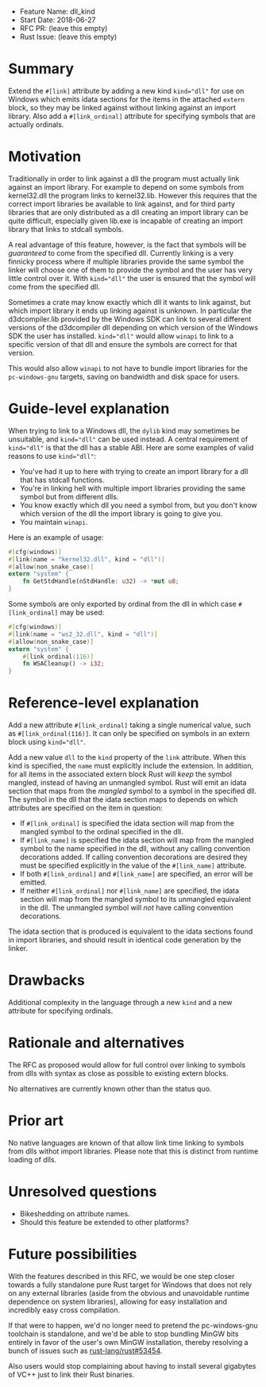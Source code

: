 - Feature Name: dll_kind
- Start Date: 2018-06-27
- RFC PR: (leave this empty)
- Rust Issue: (leave this empty)

# Summary
[summary]: #summary

Extend the `#[link]` attribute by adding a new kind `kind="dll"` for use on Windows which emits idata sections for the items in the attached `extern` block, so they may be linked against without linking against an import library. Also add a `#[link_ordinal]` attribute for specifying symbols that are actually ordinals.

# Motivation
[motivation]: #motivation

Traditionally in order to link against a dll the program must actually link against an import library. For example to depend on some symbols from kernel32.dll the program links to kernel32.lib. However this requires that the correct import libraries be available to link against, and for third party libraries that are only distributed as a dll creating an import library can be quite difficult, especially given lib.exe is incapable of creating an import library that links to stdcall symbols.

A real advantage of this feature, however, is the fact that symbols will be *guaranteed* to come from the specified dll. Currently linking is a very finnicky process where if multiple libraries provide the same symbol the linker will choose one of them to provide the symbol and the user has very little control over it. With `kind="dll"` the user is ensured that the symbol will come from the specified dll.

Sometimes a crate may know exactly which dll it wants to link against, but which import library it ends up linking against is unknown. In particular the d3dcompiler.lib provided by the Windows SDK can link to several different versions of the d3dcompiler dll depending on which version of the Windows SDK the user has installed. `kind="dll"` would allow `winapi` to link to a specific version of that dll and ensure the symbols are correct for that version.

This would also allow `winapi` to not have to bundle import libraries for the `pc-windows-gnu` targets, saving on bandwidth and disk space for users.

# Guide-level explanation
[guide-level-explanation]: #guide-level-explanation

When trying to link to a Windows dll, the `dylib` kind may sometimes be unsuitable, and `kind="dll"` can be used instead. A central requirement of `kind="dll"` is that the dll has a stable ABI. Here are some examples of valid reasons to use `kind="dll"`:

* You've had it up to here with trying to create an import library for a dll that has stdcall functions.
* You're in linking hell with multiple import libraries providing the same symbol but from different dlls.
* You know exactly which dll you need a symbol from, but you don't know which version of the dll the import library is going to give you.
* You maintain `winapi`.

Here is an example of usage:

```rust
#[cfg(windows)]
#[link(name = "kernel32.dll", kind = "dll")]
#[allow(non_snake_case)]
extern "system" {
    fn GetStdHandle(nStdHandle: u32) -> *mut u8;
}
```

Some symbols are only exported by ordinal from the dll in which case `#[link_ordinal]` may be used:

```rust
#[cfg(windows)]
#[link(name = "ws2_32.dll", kind = "dll")]
#[allow(non_snake_case)]
extern "system" {
    #[link_ordinal(116)]
    fn WSACleanup() -> i32;
}
```

# Reference-level explanation
[reference-level-explanation]: #reference-level-explanation

Add a new attribute `#[link_ordinal]` taking a single numerical value, such as `#[link_ordinal(116)]`. It can only be specified on symbols in an extern block using `kind="dll"`.

Add a new value `dll` to the `kind` property of the `link` attribute. When this kind is specified, the `name` must explicitly include the extension. In addition, for all items in the associated extern block Rust will *keep* the symbol mangled, instead of having an unmangled symbol. Rust will emit an idata section that maps from the *mangled* symbol to a symbol in the specified dll. The symbol in the dll that the idata section maps to depends on which attributes are specified on the item in question:

* If `#[link_ordinal]` is specified the idata section will map from the mangled symbol to the ordinal specified in the dll.
* If `#[link_name]` is specified the idata section will map from the mangled symbol to the name specified in the dll, without any calling convention decorations added. If calling convention decorations are desired they must be specified explicitly in the value of the `#[link_name]` attribute.
* If both `#[link_ordinal]` and `#[link_name]` are specified, an error will be emitted.
* If neither `#[link_ordinal]` nor `#[link_name]` are specified, the idata section will map from the mangled symbol to its unmangled equivalent in the dll. The unmangled symbol will *not* have calling convention decorations.

The idata section that is produced is equivalent to the idata sections found in import libraries, and should result in identical code generation by the linker.

# Drawbacks
[drawbacks]: #drawbacks

Additional complexity in the language through a new `kind` and a new attribute for specifying ordinals.

# Rationale and alternatives
[alternatives]: #alternatives

The RFC as proposed would allow for full control over linking to symbols from dlls with syntax as close as possible to existing extern blocks.

No alternatives are currently known other than the status quo.

# Prior art
[prior-art]: #prior-art

No native languages are known of that allow link time linking to symbols from dlls withot import libraries. Please note that this is distinct from runtime loading of dlls.

# Unresolved questions
[unresolved]: #unresolved-questions

* Bikeshedding on attribute names.
* Should this feature be extended to other platforms?

# Future possibilities
[future-possibilities]: #future-possibilities

With the features described in this RFC, we would be one step closer towards a fully standalone pure Rust target for Windows that does not rely on any external libraries (aside from the obvious and unavoidable runtime dependence on system libraries), allowing for easy installation and incredibly easy cross compilation.

If that were to happen, we'd no longer need to pretend the pc-windows-gnu toolchain is standalone, and we'd be able to stop bundling MinGW bits entirely in favor of the user's own MinGW installation, thereby resolving a bunch of issues such as [rust-lang/rust#53454](https://github.com/rust-lang/rust/issues/53454).

Also users would stop complaining about having to install several gigabytes of VC++ just to link their Rust binaries.

